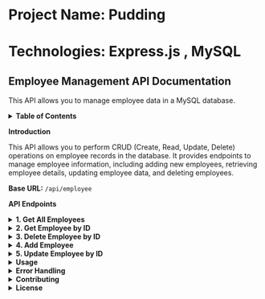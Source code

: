 # Project Name: Pudding
# Technologies: Express.js , MySQL 

## Employee Management API Documentation

This API allows you to manage employee data in a MySQL database.

<details>
  <summary><strong>Table of Contents</strong></summary>

  - [Introduction](#introduction)
  - [API Endpoints](#api-endpoints)
    - [1. Get All Employees](#1-get-all-employees)
    - [2. Get Employee by ID](#2-get-employee-by-id)
    - [3. Delete Employee by ID](#3-delete-employee-by-id)
    - [4. Add Employee](#4-add-employee)
    - [5. Update Employee by ID](#5-update-employee-by-id)
  - [Usage](#usage)
  - [Error Handling](#error-handling)
  - [Contributing](#contributing)
  - [License](#license)

</details>


<strong>Introduction</strong>

This API allows you to perform CRUD (Create, Read, Update, Delete) operations on employee records in the database. It provides endpoints to manage employee information, including adding new employees, retrieving employee details, updating employee data, and deleting employees.

**Base URL:** `/api/employee`


<strong>API Endpoints</strong>

<details>
  <summary><strong>1. Get All Employees</strong></summary>

  - **Endpoint:** `GET /`

  **Description:** Retrieve a list of all employees.

  **Request:**

  - Method: GET
  - URL: `/api/employee/`

  **Response:**

  - Status Code: 200 OK
  - Response Body:
    ```json
    [
      {
        "id": 1,
        "name": "John Doe",
        "employee_code": "EMP001",
        "salary": 50000
      },
      // More employee objects...
    ]
</details>


<details>
  <summary><strong>2. Get Employee by ID</strong></summary>

  - **Endpoint:** `GET /:id`

  **Description:** Retrieve a single employee by their ID.

  **Request:**

  - Method: GET
  - URL: `/api/employee/:id`

  **Response:**

  - Status Code: 200 OK
  - Response Body(if found):
    ```json
    [
      {
        "id": 1,
        "name": "John Doe",
        "employee_code": "EMP001",
        "salary": 50000
      },
      // More employee objects...
    ]
    ```
  - Status Code: 404 Not Found (if employee is not found)
  - Response Body(if not found):
      ```json
      {
        "error": "404! No record found with id: <id>"
      }
      ```
</details>


<details>
  <summary><strong>3. Delete Employee by ID</strong></summary>

  - **Endpoint:** `DELETE /:id`

  **Description:** Delete an employee by their ID.

  **Request:**

  - Method: DELETE
  - URL: `/api/employee/:id`
  - URL Parameters:
    - id (integer): The unique identifier of the employee.

  **Response:**

  - Status Code: 200 OK (if employee is deleted)
  - Response Body(if found):
    ```json
    {
      "Deleted Successfully"
    }
    ```
  - Status Code: 400 Bad Request (if employee is not found)
  - Response Body(if not found):
      ```json
      {
        "error": "Sorry! id: <id> not found to delete"
      }
      ```
</details>


<details>
  <summary><strong>4. Add Employee</strong></summary>

  - **Endpoint:** `POST /`

  **Description:** Add a new employee.

  **Request:**

 - Method: POST
 - URL: `/api/employee/`
 - Request body (JSON): 
   ``` json

    {
      "name": "Jane Smith",
      "employee_code": "EMP002",
      "salary": 60000
    }

   ```
 
  **Response:**

  - Status Code: 201 Created (if employee is added successfully)
  - Response Body(if found):
    ```json
    {
      "Employee Added Successfully"
    }
    ```
  - Status Code: 400 Bad Request (if employee already exists)
  - Response Body:
      ```json
      {
        "Sorry! Employee Creation Failed."
      }
      ```
</details>

<details>
  <summary><strong>5. Update Employee by ID</strong></summary>

  - **Endpoint:** `PUT /:id`

  **Description:** Update an employee's information by their ID.

  **Request:**

  - Method: PUT
  - URL: `/api/employee/:id`
  - URL Parameters:
  - id (integer): The unique identifier of the employee.
  - Request Body (JSON):
   ``` json

    {
      "name": "Updated Name",
      "employee_code": "EMP002",
      "salary": 70000
    }

   ```
 
  **Response:**

  - Status Code: 200 OK (if employee is updated successfully)
  - Response Body:
    ```json
    {
      "Employee Updated Successfully"
    }
    ```
  - Status Code: 400 Bad Request (if employee is not found or update fails)
  - Response Body:
      ```json
      {
        "Sorry! Employee Updating failed"
      }
      ```
</details>


<details>
  <summary><strong>Usage</strong></summary>
  To use this API, make HTTP requests to the provided endpoints. You can use tools like curl, Postman, or write code in your preferred programming language to interact with the API.
</details>


<details>
  <summary><strong>Error Handling</strong></summary>
  The API returns appropriate HTTP status codes and error messages for various scenarios, such as not finding a resource or encountering a validation error.
</details>


<details>
  <summary><strong>Contributing</strong></summary>
  Contributions are welcome! If you'd like to contribute to this project, please fork the repository and create a pull request with your changes.
  </details>

<details>
  <summary><strong>License</strong></summary>
  This project is licensed under the MIT License.
</details>


